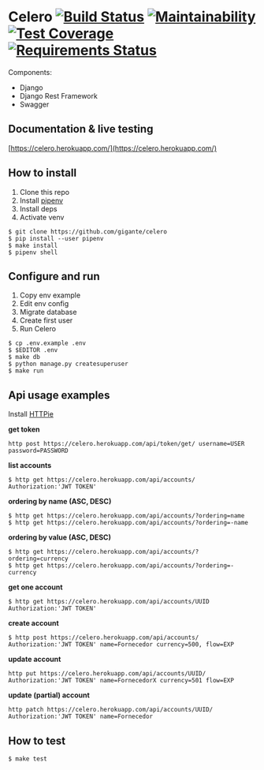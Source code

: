 # Celero [![Build Status](https://travis-ci.com/gigante/celero.svg?token=TjraJrya6tP6gQkwQ3xk&branch=master)](https://travis-ci.com/gigante/celero) [![Maintainability](https://api.codeclimate.com/v1/badges/4934f9263ab5e221c4b3/maintainability)](https://codeclimate.com/repos/5c7fd947c1be5c29740034fd/maintainability) [![Test Coverage](https://api.codeclimate.com/v1/badges/4934f9263ab5e221c4b3/test_coverage)](https://codeclimate.com/repos/5c7fd947c1be5c29740034fd/test_coverage) [![Requirements Status](https://requires.io/github/gigante/celero/requirements.svg?branch=master)](https://requires.io/github/gigante/celero/requirements/?branch=master)

Components:
- Django
- Django Rest Framework
- Swagger

## Documentation & live testing

[https://celero.herokuapp.com/](https://celero.herokuapp.com/)

## How to install

1. Clone this repo
2. Install [pipenv](https://github.com/pypa/pipenv)
3. Install deps
4. Activate venv

```
$ git clone https://github.com/gigante/celero
$ pip install --user pipenv
$ make install
$ pipenv shell
```

## Configure and run

1. Copy env example
2. Edit env config
3. Migrate database
4. Create first user
4. Run Celero

```
$ cp .env.example .env
$ $EDITOR .env
$ make db
$ python manage.py createsuperuser
$ make run
```

## Api usage examples

Install [HTTPie](https://httpie.org)

**get token**

```
http post https://celero.herokuapp.com/api/token/get/ username=USER password=PASSWORD
```

**list accounts**

```
$ http get https://celero.herokuapp.com/api/accounts/ Authorization:'JWT TOKEN'
```

**ordering by name (ASC, DESC)**

```
$ http get https://celero.herokuapp.com/api/accounts/?ordering=name
$ http get https://celero.herokuapp.com/api/accounts/?ordering=-name
```

**ordering by value (ASC, DESC)**

```
$ http get https://celero.herokuapp.com/api/accounts/?ordering=currency
$ http get https://celero.herokuapp.com/api/accounts/?ordering=-currency
```

**get one account**

```
$ http get https://celero.herokuapp.com/api/accounts/UUID Authorization:'JWT TOKEN'
```

**create account**

```
$ http post https://celero.herokuapp.com/api/accounts/ Authorization:'JWT TOKEN' name=Fornecedor currency=500, flow=EXP
```

**update account**

```
http put https://celero.herokuapp.com/api/accounts/UUID/ Authorization:'JWT TOKEN' name=FornecedorX currency=501 flow=EXP
```

**update (partial) account**

```
http patch https://celero.herokuapp.com/api/accounts/UUID/ Authorization:'JWT TOKEN' name=Fornecedor
```

## How to test

```
$ make test
```

